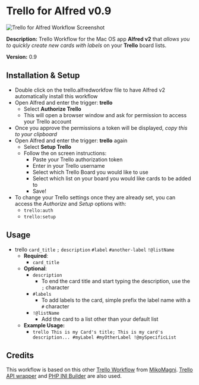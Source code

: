 Trello for Alfred v0.9
=============================

![Trello for Alfred Workflow Screenshot](http://files.dtb.me/trello-alfred/screenshots.png)

**Description:** Trello Workflow for the Mac OS app **Alfred v2** that *allows you to quickly create new cards with labels* on your **Trello** board lists.

**Version:** 0.9

Installation & Setup
-------------------------------

-	Double click on the trello.alfredworkfow file to have Alfred v2 automatically install this workflow
-	Open Alfred and enter the trigger: **trello**
	-	Select **Authorize Trello**
	-	This will open a browser window and ask for permission to access your Trello account
-	Once you approve the permissions a token will be displayed, *copy this to your clipboard*
-	Open Alfred and enter the trigger: **trello** again
	-	Select **Setup Trello**
	-	Follow the on screen instructions:
		-	Paste your Trello authorization token
		-	Enter in your Trello username
		-	Select which Trello Board you would like to use
		-	Select which list on your board you would like cards to be added to
		-	Save!
-	To change your Trello settings once they are already set, you can access the *Authorize* and *Setup* options with:
	-	`trello:auth`
	-	`trello:setup`

Usage
-------------------------------

-	trello `card_title` `;` `description` `#label` `#another-label` `!@listName`
	-	**Required**:
		-	`card_title`
	-	**Optional**:
		-	`description`
			-	To end the card title and start typing the description, use the `;` character
		-	`#labels`
			-	To add labels to the card, simple prefix the label name with a `#` character
		-	`!@listName`
			-	Add the card to a list other than your default list
	-	**Example Usage:**
		-	`trello This is my Card's title; This is my card's description... #myLabel #myOtherLabel !@mySpecificList`

Credits
-------------------------------

This workflow is based on this other [Trello Workflow](https://github.com/MikoMagni/Alfred-for-Trello) from [MikoMagni](https://github.com/MikoMagni/). [Trello API wrapper](https://github.com/ashwinks/Trello-API-PHP-Wrapper) and [PHP INI Builder](https://github.com/donatj/PhpIniBuilder) are also used.